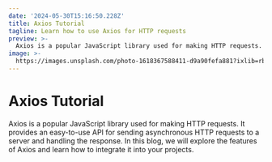 ```yaml
---
date: '2024-05-30T15:16:50.228Z'
title: Axios Tutorial
tagline: Learn how to use Axios for HTTP requests
preview: >-
  Axios is a popular JavaScript library used for making HTTP requests. It provides an easy-to-use API for sending asynchronous HTTP requests to a server and handling the response. In this blog, we will explore the features of Axios and learn how to integrate it into your projects.
image: >-
  https://images.unsplash.com/photo-1618367588411-d9a90fefa881?ixlib=rb-1.2.1&ixid=MnwxMjA3fDB8MHxwaG90by1wYWdlfHx8fGVufDB8fHx8&auto=format&fit=crop&w=1074&q=80
---
```

# Axios Tutorial

Axios is a popular JavaScript library used for making HTTP requests. It provides an easy-to-use API for sending asynchronous HTTP requests to a server and handling the response. In this blog, we will explore the features of Axios and learn how to integrate it into your projects.